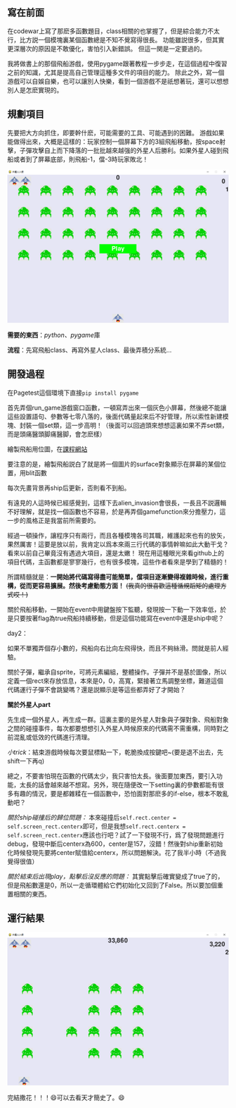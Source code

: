 ## 寫在前面
在codewar上寫了那麽多函數題目，class相關的也掌握了，但是綜合能力不太行，比方説一個模塊裏某個函數總是不知不覺寫得很長。
功能雖説很多，但其實更深層次的原因是不敢優化，害怕引入新錯誤。
但這一関是一定要過的。

我將做書上的那個飛船游戲，使用pygame跟著教程一步步走，在這個過程中復習之前的知識，尤其是提高自己管理這種多文件的項目的能力。
除此之外，寫一個游戲可以自娛自樂，也可以讓別人快樂，看到一個游戲不是祇想著玩，還可以想想別人是怎麽實現的。

## 規劃項目
先要把大方向抓住，即要幹什麽，可能需要的工具、可能遇到的困難。
游戲如果能做得出來，大概是這樣的：玩家控制一個屏幕下方的3組飛船移動，按space射擊，子彈攻擊自上而下降落的一批批越來越强的外星人后勝利。如果外星人碰到飛船或者到了屏幕底部，則飛船-1，儅-3時玩家敗北！

![img.png](img.png)

**需要的東西**：*python、pygame*庫

**流程**：先寫飛船class、再寫外星人class、最後弄積分系統...

## 開發過程
在Pagetest這個環境下直接`pip install pygame`

首先弄個run_game游戲窗口函數，一頓寫弄出來一個灰色小屏幕，然後總不能讓這些設置語句、參數等七零八落的，後面代碼量起來后不好管理，所以索性新建模塊、封裝一個set類，這一步高明！（後面可以回過頭來想想這裏如果不弄set類，而是頭痛醫頭脚痛醫脚，會怎麽樣）

繪製飛船用位圖，在[課程網站](https://www.nostarch.com/pythoncrashcourse/)

要注意的是，繪製飛船説白了就是將一個圖片的surface對象顯示在屏幕的某個位置，用blit函數

每次先畫背景再ship后更新，否則看不到船。

有遠見的人這時候已經感覺到，這樣下去alien_invasion會很長，一長且不説邏輯不好理解，就是找一個函數也不容易，於是再弄個gamefunction來分擔壓力，這一步的風格正是我當前所需要的。

經過一頓操作，讓程序只有兩行，而且各種模塊各司其職，維護起來也有的放矢，果然厲害！這要是放以前，我肯定以爲本來兩三行代碼的事情幹嘛如此大動干戈？看來以前自己畢竟沒有遇過大項目，還是太嫩！
現在用這種眼光來看github上的項目代碼，主函數都是寥寥幾行，也有很多模塊，這些作者看來是學到了精髓的！

所謂精髓就是：**一開始將代碼寫得盡可能簡單，儅項目逐漸變得複雜時候，進行重構，從而更容易擴展。然後考慮動態方面！**
<del>(我真的很喜歡這種循規蹈矩的處理方式哎！)</del>

關於飛船移動，一開始在event中用鍵盤按下監聽，發現按一下動一下效率低，於是只要按著flag為true飛船持續移動，但是這個功能寫在event中還是ship中呢？


day2：

如果不單獨弄個存小數的，飛船向右比向左飛得快，而且不夠絲滑。問就是前人經驗。

關於子彈，繼承自sprite，可將元素編組，整體操作。子彈并不是基於圖像，所以定義一個rect來存放信息，本來是0，0，高寬，緊接著立馬調整坐標，難道這個代碼運行子彈不會跳變嗎？還是説顯示是等這些都弄好了才開始？

**關於外星人part**

先生成一個外星人，再生成一群。這裏主要的是外星人對象與子彈對象、飛船對象之間的碰撞事件，每次都要想想引入外星人時候原來的代碼需不需重構，同時對之前混亂或低效的代碼進行清理。

*小trick*：結束游戲時候每次要鼠標點一下，乾脆換成按鍵吧~(要是退不出去，先shift一下再q)

總之，不要害怕現在函數的代碼太少，我只害怕太長。後面要加東西，要引入功能，太長的話會越來越不想寫。另外，現在隨便改一下setting裏的參數都能有很多有趣的情況，要是都雜糅在一個函數中，恐怕面對那麽多的if-else，根本不敢亂動吧？

*關於ship碰撞后的歸位問題：* 
本來碰撞后`self.rect.center = self.screen_rect.centerx`即可，但是我想`self.rect.centerx = self.screen_rect.centerx`應該也行吧？試了一下發現不行，爲了發現問題進行debug，發現中斷后centerx為600，center是157，沒錯！然後對ship重新初始化時候發現先要將center賦值給centerx，所以問題解決。花了我半小時（不過我覺得很值）

*關於結束后出現play，點擊后沒反應的問題：* 
其實點擊后確實變成了true了的，但是飛船數還是0，所以一走循環體給它們初始化又回到了False。所以要加個重置相關的東西。

## 運行結果


![img_1.png](img_1.png)





完結撒花！！！😄可以去看天才簡史了。😄

